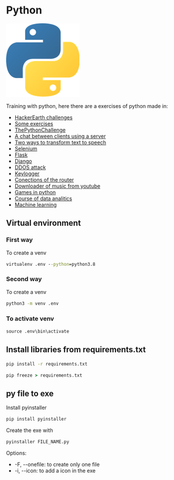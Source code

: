 # Python

![](img/python.png)

Training with python, here there are a exercises of python made in:

- [HackerEarth challenges](HackerEarth)
- [Some exercises](Exercises)
- [ThePythonChallenge](ThePythonChallenge)
- [A chat between clients using a server](chat)
- [Two ways to transform text to speech](Text_to_speech)
- [Selenium](https://github.com/Kzarama/Selenium_Python)
- [Flask](https://github.com/Kzarama/flask)
- [Django](https://github.com/Kzarama/Django)
- [DDOS attack](ddos)
- [Keylogger](keylogger)
- [Conections of the router](router_conextions)
- [Downloader of music from youtube](youtube_downloader)
- [Games in python](https://github.com/Kzarama/Games_python)
- [Course of data analitics](https://github.com/Kzarama/Analitics)
- [Machine learning](https://github.com/Kzarama/machine_learning)

## Virtual environment

### First way

To create a venv

```cmd
virtualenv .env --python=python3.8
```

### Second way

To create a venv

```cmd
python3 -m venv .env
```

### To activate venv

```cmd
source .env\bin\activate
```

## Install libraries from requirements.txt

```cmd
pip install -r requirements.txt
```

```cmd
pip freeze > requirements.txt
```

## py file to exe

Install pyinstaller

```cmd
pip install pyinstaller
```

Create the exe with 

```cmd
pyinstaller FILE_NAME.py
```

Options:

- -F, --onefile: to create only one file
- -i, --icon: to add a icon in the exe

